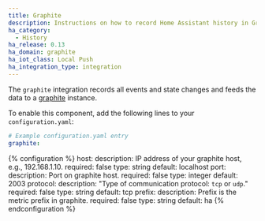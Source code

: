 ```yaml
---
title: Graphite
description: Instructions on how to record Home Assistant history in Graphite.
ha_category:
  - History
ha_release: 0.13
ha_domain: graphite
ha_iot_class: Local Push
ha_integration_type: integration
---
```


The `graphite` integration records all events and state changes and feeds the data to a [graphite](http://graphite.wikidot.com/) instance.

To enable this component, add the following lines to your `configuration.yaml`:

```yaml
# Example configuration.yaml entry
graphite:
```

{% configuration %}
host:
  description: IP address of your graphite host, e.g., 192.168.1.10.
  required: false
  type: string
  default: localhost
port:
  description: Port on graphite host.
  required: false
  type: integer
  default: 2003
protocol:
  description: "Type of communication protocol: `tcp` or `udp`."
  required: false
  type: string
  default: tcp
prefix:
  description: Prefix is the metric prefix in graphite.
  required: false
  type: string
  default: ha
{% endconfiguration %}

